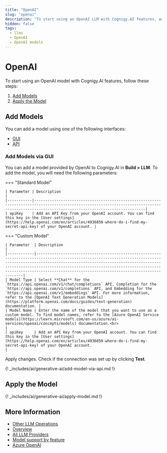 ```yaml
---
title: "OpenAI"
slug: "openai"
description: "To start using an OpenAI LLM with Cognigy.AI features, add the LLM and apply it to the corresponding use case."
hidden: false
tags:
  - llms
  - OpenAI
  - OpenAI models
---
```


# OpenAI

To start using an OpenAI model with Cognigy.AI features, follow these steps:

1. [Add Models](#add-models)
2. [Apply the Model](#apply-the-model)

## Add Models

You can add a model using one of the following interfaces:

- [GUI](#add-models-via-gui)
- [API](#add-models-via-the-api)

### Add Models via GUI

You can add a model provided by OpenAI to Cognigy.AI in **Build > LLM**. To add the model, you will need the following parameters:

=== "Standard Model"

    | Parameter | Description                                                                                                                                                                                  |
    |-----------|----------------------------------------------------------------------------------------------------------------------------------------------------------------------------------------------|
    | apiKey    | Add an API Key from your OpenAI account. You can find this key in the [User settings](https://help.openai.com/en/articles/4936850-where-do-i-find-my-secret-api-key) of your OpenAI account. |

=== "Custom Model"

    | Parameter  | Description                                                                                                                                                                                                                                                                                                                                            |
    |------------|--------------------------------------------------------------------------------------------------------------------------------------------------------------------------------------------------------------------------------------------------------------------------------------------------------------------------------------------------------|
    | Model Type | Select **Chat** for the `https://api.openai.com/v1/chat/completions` API, Completion for the `https://api.openai.com/v1/completions` API, and Embedding for the `https://api.openai.com/v1/embeddings` API. For more information, refer to the [OpenAI Text Generation Models](https://platform.openai.com/docs/guides/text-generation) documentation. |
    | Model Name | Enter the name of the model that you want to use as a custom model. To find model names, refer to the [Azure OpenAI Service models](https://learn.microsoft.com/en-us/azure/ai-services/openai/concepts/models) documentation.<br>                                                                                                                     |
    | apiKey     | Add an API Key from your OpenAI account. You can find this key in the [User settings](https://help.openai.com/en/articles/4936850-where-do-i-find-my-secret-api-key) of your OpenAI account.                                                                                                                                                           |
    

Apply changes. Check if the connection was set up by clicking **Test**.

{! _includes/ai/generative-ai/add-model-via-api.md !}

## Apply the Model

{! _includes/ai/generative-ai/apply-model.md !}

## More Information

- [Other LLM Operations](../other-operations.md)
- [Overview](../overview.md)
- [All LLM Providers](all-providers.md)
- [Model support by feature](../model-support-by-feature.md)
- [Azure OpenAI](microsoft-azure-openai.md)